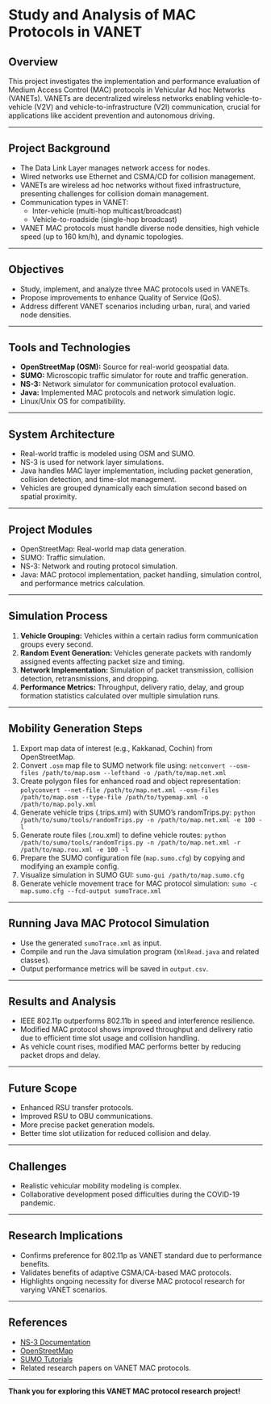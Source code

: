 # Study and Analysis of MAC Protocols in VANET

## Overview

This project investigates the implementation and performance evaluation of Medium Access Control (MAC) protocols in Vehicular Ad hoc Networks (VANETs). VANETs are decentralized wireless networks enabling vehicle-to-vehicle (V2V) and vehicle-to-infrastructure (V2I) communication, crucial for applications like accident prevention and autonomous driving.

---

## Project Background

- The Data Link Layer manages network access for nodes.
- Wired networks use Ethernet and CSMA/CD for collision management.
- VANETs are wireless ad hoc networks without fixed infrastructure, presenting challenges for collision domain management.
- Communication types in VANET:
  - Inter-vehicle (multi-hop multicast/broadcast)
  - Vehicle-to-roadside (single-hop broadcast)
- VANET MAC protocols must handle diverse node densities, high vehicle speed (up to 160 km/h), and dynamic topologies.

---

## Objectives

- Study, implement, and analyze three MAC protocols used in VANETs.
- Propose improvements to enhance Quality of Service (QoS).
- Address different VANET scenarios including urban, rural, and varied node densities.

---

## Tools and Technologies

- **OpenStreetMap (OSM):** Source for real-world geospatial data.
- **SUMO:** Microscopic traffic simulator for route and traffic generation.
- **NS-3:** Network simulator for communication protocol evaluation.
- **Java:** Implemented MAC protocols and network simulation logic.
- Linux/Unix OS for compatibility.

---

## System Architecture

- Real-world traffic is modeled using OSM and SUMO.
- NS-3 is used for network layer simulations.
- Java handles MAC layer implementation, including packet generation, collision detection, and time-slot management.
- Vehicles are grouped dynamically each simulation second based on spatial proximity.

---

## Project Modules

- OpenStreetMap: Real-world map data generation.
- SUMO: Traffic simulation.
- NS-3: Network and routing protocol simulation.
- Java: MAC protocol implementation, packet handling, simulation control, and performance metrics calculation.

---

## Simulation Process

1. **Vehicle Grouping:** Vehicles within a certain radius form communication groups every second.
2. **Random Event Generation:** Vehicles generate packets with randomly assigned events affecting packet size and timing.
3. **Network Implementation:** Simulation of packet transmission, collision detection, retransmissions, and dropping.
4. **Performance Metrics:** Throughput, delivery ratio, delay, and group formation statistics calculated over multiple simulation runs.

---

## Mobility Generation Steps

1. Export map data of interest (e.g., Kakkanad, Cochin) from OpenStreetMap.
2. Convert `.osm` map file to SUMO network file using:
   ```netconvert --osm-files /path/to/map.osm --lefthand -o /path/to/map.net.xml```
3. Create polygon files for enhanced road and object representation:
   ```polyconvert --net-file /path/to/map.net.xml --osm-files /path/to/map.osm --type-file /path/to/typemap.xml -o /path/to/map.poly.xml```
4. Generate vehicle trips (.trips.xml) with SUMO’s randomTrips.py:
   ```python /path/to/sumo/tools/randomTrips.py -n /path/to/map.net.xml -e 100 -l```
5. Generate route files (.rou.xml) to define vehicle routes:
```python /path/to/sumo/tools/randomTrips.py -n /path/to/map.net.xml -r /path/to/map.rou.xml -e 100 -l```
6. Prepare the SUMO configuration file (`map.sumo.cfg`) by copying and modifying an example config.
7. Visualize simulation in SUMO GUI:
   ```sumo-gui /path/to/map.sumo.cfg```
8. Generate vehicle movement trace for MAC protocol simulation:
   ```sumo -c map.sumo.cfg --fcd-output sumoTrace.xml```

---

## Running Java MAC Protocol Simulation

- Use the generated `sumoTrace.xml` as input.
- Compile and run the Java simulation program (`XmlRead.java` and related classes).
- Output performance metrics will be saved in `output.csv`.

---

## Results and Analysis

- IEEE 802.11p outperforms 802.11b in speed and interference resilience.
- Modified MAC protocol shows improved throughput and delivery ratio due to efficient time slot usage and collision handling.
- As vehicle count rises, modified MAC performs better by reducing packet drops and delay.

---

## Future Scope

- Enhanced RSU transfer protocols.
- Improved RSU to OBU communications.
- More precise packet generation models.
- Better time slot utilization for reduced collision and delay.

---

## Challenges

- Realistic vehicular mobility modeling is complex.
- Collaborative development posed difficulties during the COVID-19 pandemic.

---

## Research Implications

- Confirms preference for 802.11p as VANET standard due to performance benefits.
- Validates benefits of adaptive CSMA/CA-based MAC protocols.
- Highlights ongoing necessity for diverse MAC protocol research for varying VANET scenarios.

---

## References

- [NS-3 Documentation](https://www.nsnam.org/documentation/)
- [OpenStreetMap](https://www.openstreetmap.org/#map=4/21.84/82.79)
- [SUMO Tutorials](https://sumo.dlr.de/docs/Tutorials.html)
- Related research papers on VANET MAC protocols.
---

**Thank you for exploring this VANET MAC protocol research project!**
